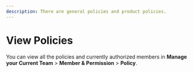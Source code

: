 ```yaml
---
description: There are general policies and product policies.
---
```


# View Policies

You can view all the policies and currently authorized members in **Manage your Current Team** > **Member & Permission** > **Policy**.

